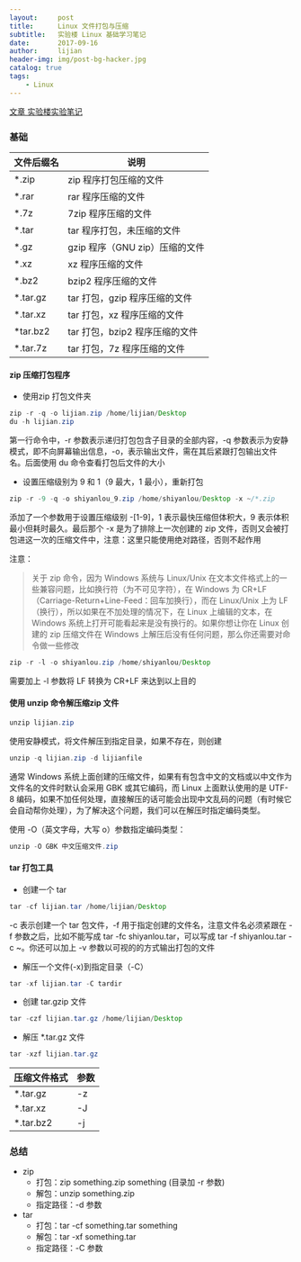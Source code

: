 ```yaml
---
layout:     post
title:      Linux 文件打包与压缩
subtitle:   实验楼 Linux 基础学习笔记
date:       2017-09-16
author:     lijian
header-img: img/post-bg-hacker.jpg
catalog: true
tags:
    - Linux
---
```


[文章 实验楼实验笔记](https://www.shiyanlou.com/courses/1/labs/61/document)


### 基础

文件后缀名 | 说明
--- |--
*.zip |	zip 程序打包压缩的文件
*.rar |	rar 程序压缩的文件
*.7z |	7zip 程序压缩的文件
*.tar |	tar 程序打包，未压缩的文件
*.gz |	gzip 程序（GNU zip）压缩的文件
*.xz |	xz 程序压缩的文件
*.bz2 |	bzip2 程序压缩的文件
*.tar.gz |	tar 打包，gzip 程序压缩的文件
*.tar.xz |	tar 打包，xz 程序压缩的文件
*tar.bz2 |	tar 打包，bzip2 程序压缩的文件
*.tar.7z |	tar 打包，7z 程序压缩的文件


#### zip 压缩打包程序
* 使用zip 打包文件夹
```java
zip -r -q -o lijian.zip /home/lijian/Desktop
du -h lijian.zip

```
第一行命令中，-r 参数表示递归打包包含子目录的全部内容，-q 参数表示为安静模式，即不向屏幕输出信息，-o，表示输出文件，需在其后紧跟打包输出文件名。后面使用 du 命令查看打包后文件的大小
* 设置压缩级别为 9 和 1（9 最大，1 最小），重新打包
```java
zip -r -9 -q -o shiyanlou_9.zip /home/shiyanlou/Desktop -x ~/*.zip
```

添加了一个参数用于设置压缩级别 -[1-9]，1 表示最快压缩但体积大，9 表示体积最小但耗时最久。最后那个 -x 是为了排除上一次创建的 zip 文件，否则又会被打包进这一次的压缩文件中，注意：这里只能使用绝对路径，否则不起作用

注意：
> 关于 zip 命令，因为 Windows 系统与 Linux/Unix 在文本文件格式上的一些兼容问题，比如换行符（为不可见字符），在 Windows 为 CR+LF（Carriage-Return+Line-Feed：回车加换行），而在 Linux/Unix 上为 LF（换行），所以如果在不加处理的情况下，在 Linux 上编辑的文本，在 Windows 系统上打开可能看起来是没有换行的。如果你想让你在 Linux 创建的 zip 压缩文件在 Windows 上解压后没有任何问题，那么你还需要对命令做一些修改
   

```java
zip -r -l -o shiyanlou.zip /home/shiyanlou/Desktop
```
需要加上 -l 参数将 LF 转换为 CR+LF 来达到以上目的
   
#### 使用 unzip 命令解压缩zip 文件
```java
unzip lijian.zip
```   
使用安静模式，将文件解压到指定目录，如果不存在，则创建
```java
unzip -q lijian.zip -d lijianfile
```
通常 Windows 系统上面创建的压缩文件，如果有有包含中文的文档或以中文作为文件名的文件时默认会采用 GBK 或其它编码，而 Linux 上面默认使用的是 UTF-8 编码，如果不加任何处理，直接解压的话可能会出现中文乱码的问题（有时候它会自动帮你处理），为了解决这个问题，我们可以在解压时指定编码类型。

使用 -O（英文字母，大写 o）参数指定编码类型：
```java
unzip -O GBK 中文压缩文件.zip
```

#### tar 打包工具
* 创建一个 tar
```java
tar -cf lijian.tar /home/lijian/Desktop
```
-c 表示创建一个 tar 包文件，-f 用于指定创建的文件名，注意文件名必须紧跟在 -f 参数之后，比如不能写成 tar -fc shiyanlou.tar，可以写成 tar -f shiyanlou.tar -c ~。你还可以加上 -v 参数以可视的的方式输出打包的文件

* 解压一个文件(-x)到指定目录（-C）
```java
tar -xf lijian.tar -C tardir
```

* 创建 tar.gzip 文件
```java
tar -czf lijian.tar.gz /home/lijian/Desktop
```
* 解压 *.tar.gz 文件
```java
tar -xzf lijian.tar.gz
```

压缩文件格式 | 参数
--- |--
*.tar.gz | -z
*.tar.xz | -J
*.tar.bz2 | -j

### 总结
* zip
   * 打包：zip something.zip something (目录加 -r 参数)
   * 解包：unzip something.zip
   * 指定路径：-d 参数
* tar
   * 打包：tar -cf something.tar something
   * 解包：tar -xf something.tar
   * 指定路径：-C 参数
